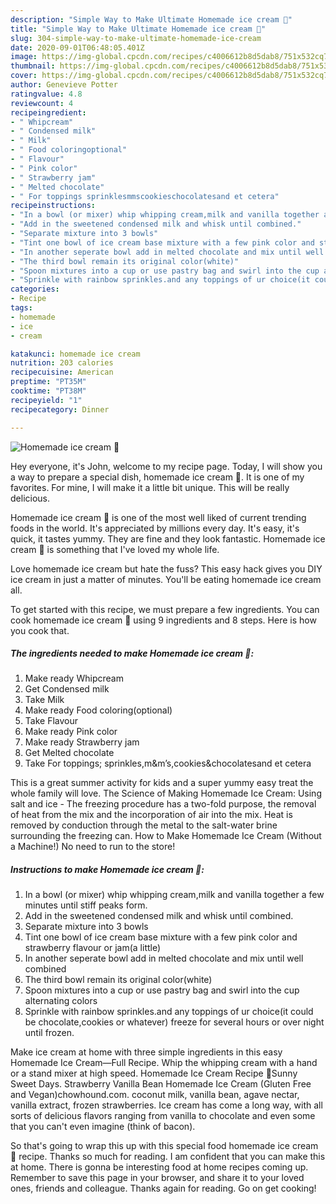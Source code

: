 ```yaml
---
description: "Simple Way to Make Ultimate Homemade ice cream 🍦"
title: "Simple Way to Make Ultimate Homemade ice cream 🍦"
slug: 304-simple-way-to-make-ultimate-homemade-ice-cream
date: 2020-09-01T06:48:05.401Z
image: https://img-global.cpcdn.com/recipes/c4006612b8d5dab8/751x532cq70/homemade-ice-cream-🍦-recipe-main-photo.jpg
thumbnail: https://img-global.cpcdn.com/recipes/c4006612b8d5dab8/751x532cq70/homemade-ice-cream-🍦-recipe-main-photo.jpg
cover: https://img-global.cpcdn.com/recipes/c4006612b8d5dab8/751x532cq70/homemade-ice-cream-🍦-recipe-main-photo.jpg
author: Genevieve Potter
ratingvalue: 4.8
reviewcount: 4
recipeingredient:
- " Whipcream"
- " Condensed milk"
- " Milk"
- " Food coloringoptional"
- " Flavour"
- " Pink color"
- " Strawberry jam"
- " Melted chocolate"
- " For toppings sprinklesmmscookieschocolatesand et cetera"
recipeinstructions:
- "In a bowl (or mixer) whip whipping cream,milk and vanilla together a few minutes until stiff peaks form."
- "Add in the sweetened condensed milk and whisk until combined."
- "Separate mixture into 3 bowls"
- "Tint one bowl of ice cream base mixture with a few pink color and strawberry flavour or jam(a little)"
- "In another seperate bowl add in melted chocolate and mix until well combined"
- "The third bowl remain its original color(white)"
- "Spoon mixtures into a cup or use pastry bag and swirl into the cup alternating colors"
- "Sprinkle with rainbow sprinkles.and any toppings of ur choice(it could be chocolate,cookies or whatever) freeze for several hours or over night until frozen."
categories:
- Recipe
tags:
- homemade
- ice
- cream

katakunci: homemade ice cream 
nutrition: 203 calories
recipecuisine: American
preptime: "PT35M"
cooktime: "PT38M"
recipeyield: "1"
recipecategory: Dinner

---
```



![Homemade ice cream 🍦](https://img-global.cpcdn.com/recipes/c4006612b8d5dab8/751x532cq70/homemade-ice-cream-🍦-recipe-main-photo.jpg)

Hey everyone, it's John, welcome to my recipe page. Today, I will show you a way to prepare a special dish, homemade ice cream 🍦. It is one of my favorites. For mine, I will make it a little bit unique. This will be really delicious.

Homemade ice cream 🍦 is one of the most well liked of current trending foods in the world. It's appreciated by millions every day. It's easy, it's quick, it tastes yummy. They are fine and they look fantastic. Homemade ice cream 🍦 is something that I've loved my whole life.

Love homemade ice cream but hate the fuss? This easy hack gives you DIY ice cream in just a matter of minutes. You&#39;ll be eating homemade ice cream all.


To get started with this recipe, we must prepare a few ingredients. You can cook homemade ice cream 🍦 using 9 ingredients and 8 steps. Here is how you cook that.

<!--inarticleads1-->

##### The ingredients needed to make Homemade ice cream 🍦:

1. Make ready  Whipcream
1. Get  Condensed milk
1. Take  Milk
1. Make ready  Food coloring(optional)
1. Take  Flavour
1. Make ready  Pink color
1. Make ready  Strawberry jam
1. Get  Melted chocolate
1. Take  For toppings; sprinkles,m&amp;m’s,cookies&amp;chocolatesand et cetera


This is a great summer activity for kids and a super yummy easy treat the whole family will love. The Science of Making Homemade Ice Cream: Using salt and ice - The freezing procedure has a two-fold purpose, the removal of heat from the mix and the incorporation of air into the mix. Heat is removed by conduction through the metal to the salt-water brine surrounding the freezing can. How to Make Homemade Ice Cream (Without a Machine!) No need to run to the store! 

<!--inarticleads2-->

##### Instructions to make Homemade ice cream 🍦:

1. In a bowl (or mixer) whip whipping cream,milk and vanilla together a few minutes until stiff peaks form.
1. Add in the sweetened condensed milk and whisk until combined.
1. Separate mixture into 3 bowls
1. Tint one bowl of ice cream base mixture with a few pink color and strawberry flavour or jam(a little)
1. In another seperate bowl add in melted chocolate and mix until well combined
1. The third bowl remain its original color(white)
1. Spoon mixtures into a cup or use pastry bag and swirl into the cup alternating colors
1. Sprinkle with rainbow sprinkles.and any toppings of ur choice(it could be chocolate,cookies or whatever) freeze for several hours or over night until frozen.


Make ice cream at home with three simple ingredients in this easy Homemade Ice Cream—Full Recipe. Whip the whipping cream with a hand or a stand mixer at high speed. Homemade Ice Cream Recipe 🍦Sunny Sweet Days. Strawberry Vanilla Bean Homemade Ice Cream (Gluten Free and Vegan)chowhound.com. coconut milk, vanilla bean, agave nectar, vanilla extract, frozen strawberries. Ice cream has come a long way, with all sorts of delicious flavors ranging from vanilla to chocolate and even some that you can&#39;t even imagine (think of bacon). 

So that's going to wrap this up with this special food homemade ice cream 🍦 recipe. Thanks so much for reading. I am confident that you can make this at home. There is gonna be interesting food at home recipes coming up. Remember to save this page in your browser, and share it to your loved ones, friends and colleague. Thanks again for reading. Go on get cooking!
